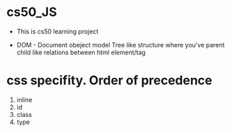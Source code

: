 # cs50_JS
- This is cs50 learning project 

- DOM - Document obeject model
Tree like structure where you've parent child like relations between html element/tag

# css specifity. Order of precedence
1. inline
2. id
3. class
4. type

